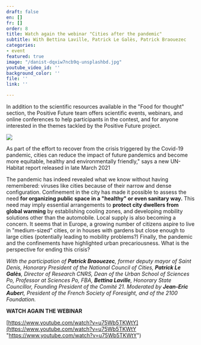 ```yaml
---
draft: false
en: []
fr: []
order: 8
title: Watch again the webinar "Cities after the pandemic"
subtitle: With Bettina Laville, Patrick Le Galès, Patrick Braouezec
categories:
- event
featured: true
image: "/danist-dqxiw7ncb9q-unsplashbd.jpg"
youtube_video_id: ''
background_color: ''
file: ''
link: ''

---
```

In addition to the scientific resources available in the "Food for thought" section, the Positive Future team offers scientific events, webinars, and online conferences to help participants in the contest, and for anyone interested in the themes tackled by the Positive Future project.

![](/webinar10-05-2021en.png)

As part of the effort to recover from the crisis triggered by the Covid-19 pandemic, cities can reduce the impact of future pandemics and become more equitable, healthy and environmentally friendly," says a new UN-Habitat report released in late March 2021

The pandemic has indeed revealed what we know without having remembered: viruses like cities because of their narrow and dense configuration. Confinement in the city has made it possible to assess the need **for organizing public space in a "healthy" or even sanitary way.** This need may imply essential arrangements to **protect city dwellers from global warming** by establishing cooling zones, and developing mobility solutions other than the automobile. Local supply is also becoming a concern. It seems that in Europe, a growing number of citizens aspire to live in "medium-sized" cities, or in houses with gardens but close enough to large cities (potentially leading to mobility problems?) Finally, the pandemic and the confinements have highlighted urban precariousness. What is the perspective for ending this crisis?

_With the participation of **Patrick Braouezec**, former deputy mayor of Saint Denis, Honorary President of the National Council of Cities, **Patrick Le Galès**, Director of Research CNRS, Dean of the Urban School of Sciences Po, Professor at Sciences Po, FBA, **Bettina Laville**, Honorary State Councillor, Founding President of the Comité 21. Moderated by **Jean-Eric Auber**t, President of the French Society of Foresight, and of the 2100 Foundation._

**WATCH AGAIN THE WEBINAR**

[https://www.youtube.com/watch?v=u75Wb5TKWtY](https://www.youtube.com/watch?v=u75Wb5TKWtY "https://www.youtube.com/watch?v=u75Wb5TKWtY")